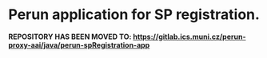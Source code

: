 # Perun application for SP registration.

**REPOSITORY HAS BEEN MOVED TO: https://gitlab.ics.muni.cz/perun-proxy-aai/java/perun-spRegistration-app**
